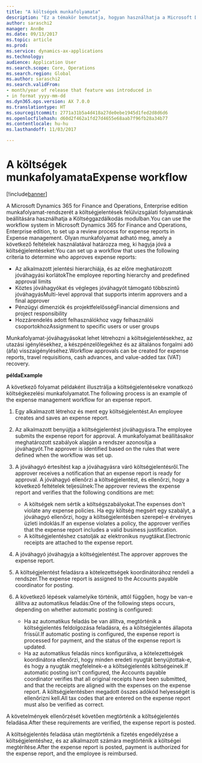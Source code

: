 ```yaml
---
title: "A költségek munkafolyamata"
description: "Ez a témakör bemutatja, hogyan használhatja a Microsoft Dynamics 365 for Finance and Operations, Enterprise edition munkafolyamat-rendszerét a költségjelentések felülvizsgálati folyamatának beállítására a Költséggazdálkodás modulban."
author: saraschi2
manager: AnnBe
ms.date: 09/13/2017
ms.topic: article
ms.prod: 
ms.service: dynamics-ax-applications
ms.technology: 
audience: Application User
ms.search.scope: Core, Operations
ms.search.region: Global
ms.author: saraschi2
ms.search.validFrom:
- month/year of release that feature was introduced in
- in format yyyy-mm-dd
ms.dyn365.ops.version: AX 7.0.0
ms.translationtype: HT
ms.sourcegitcommit: 2771a31b5a4d418a27de0ebe1945d1fed2d8d6d6
ms.openlocfilehash: d60d2f462a1fd27d4655e68aab7f96fb28a34b77
ms.contentlocale: hu-hu
ms.lasthandoff: 11/03/2017

---
```


# <a name="expense-workflow"></a><span data-ttu-id="97fc6-103">A költségek munkafolyamata</span><span class="sxs-lookup"><span data-stu-id="97fc6-103">Expense workflow</span></span>

[!include[banner](../includes/banner.md)]

<span data-ttu-id="97fc6-104">A Microsoft Dynamics 365 for Finance and Operations, Enterprise edition munkafolyamat-rendszerét a költségjelentések felülvizsgálati folyamatának beállítására használhatja a Költséggazdálkodás modulban.</span><span class="sxs-lookup"><span data-stu-id="97fc6-104">You can use the workflow system in Microsoft Dynamics 365 for Finance and Operations, Enterprise edition, to set up a review process for expense reports in Expense management.</span></span> <span data-ttu-id="97fc6-105">Olyan munkafolyamat adható meg, amely a következő feltételek használatával határozza meg, ki hagyja jóvá a költségjelentéseket:</span><span class="sxs-lookup"><span data-stu-id="97fc6-105">You can set up a workflow that uses the following criteria to determine who approves expense reports:</span></span>

- <span data-ttu-id="97fc6-106">Az alkalmazott jelentési hierarchiája, és az előre meghatározott jóváhagyási korlátok</span><span class="sxs-lookup"><span data-stu-id="97fc6-106">The employee reporting hierarchy and predefined approval limits</span></span>
- <span data-ttu-id="97fc6-107">Köztes jóváhagyókat és végleges jóváhagyót támogató többszintű jóváhagyás</span><span class="sxs-lookup"><span data-stu-id="97fc6-107">Multi-level approval that supports interim approvers and a final approver</span></span>
- <span data-ttu-id="97fc6-108">Pénzügyi dimenziók és projektfelelősség</span><span class="sxs-lookup"><span data-stu-id="97fc6-108">Financial dimensions and project responsibility</span></span>
- <span data-ttu-id="97fc6-109">Hozzárendelés adott felhasználókhoz vagy felhasználói csoportokhoz</span><span class="sxs-lookup"><span data-stu-id="97fc6-109">Assignment to specific users or user groups</span></span>

<span data-ttu-id="97fc6-110">Munkafolyamat-jóváhagyásokat lehet létrehozni a költségjelentésekhez, az utazási igénylésekhez, a készpénzelőlegekhez és az általános forgalmi adó (áfa) visszaigényléséhez.</span><span class="sxs-lookup"><span data-stu-id="97fc6-110">Workflow approvals can be created for expense reports, travel requisitions, cash advances, and value-added tax (VAT) recovery.</span></span>

<span data-ttu-id="97fc6-111">**példa**</span><span class="sxs-lookup"><span data-stu-id="97fc6-111">**Example**</span></span>

<span data-ttu-id="97fc6-112">A következő folyamat példaként illusztrálja a költségjelentésekre vonatkozó költségkezelési munkafolyamatot.</span><span class="sxs-lookup"><span data-stu-id="97fc6-112">The following process is an example of the expense management workflow for an expense report.</span></span>

1. <span data-ttu-id="97fc6-113">Egy alkalmazott létrehoz és ment egy költségjelentést.</span><span class="sxs-lookup"><span data-stu-id="97fc6-113">An employee creates and saves an expense report.</span></span>
2. <span data-ttu-id="97fc6-114">Az alkalmazott benyújtja a költségjelentést jóváhagyásra.</span><span class="sxs-lookup"><span data-stu-id="97fc6-114">The employee submits the expense report for approval.</span></span> <span data-ttu-id="97fc6-115">A munkafolyamat beállításakor meghatározott szabályok alapján a rendszer azonosítja a jóváhagyót.</span><span class="sxs-lookup"><span data-stu-id="97fc6-115">The approver is identified based on the rules that were defined when the workflow was set up.</span></span>
3. <span data-ttu-id="97fc6-116">A jóváhagyó értesítést kap a jóváhagyásra váró költségjelentésről.</span><span class="sxs-lookup"><span data-stu-id="97fc6-116">The approver receives a notification that an expense report is ready for approval.</span></span> <span data-ttu-id="97fc6-117">A jóváhagyó ellenőrzi a költségjelentést, és ellenőrzi, hogy a következő feltételek teljesülnek:</span><span class="sxs-lookup"><span data-stu-id="97fc6-117">The approver reviews the expense report and verifies that the following conditions are met:</span></span>

    - <span data-ttu-id="97fc6-118">A költségek nem sértik a költségszabályokat.</span><span class="sxs-lookup"><span data-stu-id="97fc6-118">The expenses don't violate any expense policies.</span></span> <span data-ttu-id="97fc6-119">Ha egy költség megsért egy szabályt, a jóváhagyó ellenőrzi, hogy a költségjelentésben szerepel-e érvényes üzleti indoklás.</span><span class="sxs-lookup"><span data-stu-id="97fc6-119">If an expense violates a policy, the approver verifies that the expense report includes a valid business justification.</span></span>
    - <span data-ttu-id="97fc6-120">A költségjelentéshez csatolják az elektronikus nyugtákat.</span><span class="sxs-lookup"><span data-stu-id="97fc6-120">Electronic receipts are attached to the expense report.</span></span>

4. <span data-ttu-id="97fc6-121">A jóváhagyó jóváhagyja a költségjelentést.</span><span class="sxs-lookup"><span data-stu-id="97fc6-121">The approver approves the expense report.</span></span>
5. <span data-ttu-id="97fc6-122">A költségjelentést feladásra a kötelezettségek koordinátorához rendeli a rendszer.</span><span class="sxs-lookup"><span data-stu-id="97fc6-122">The expense report is assigned to the Accounts payable coordinator for posting.</span></span>
6. <span data-ttu-id="97fc6-123">A következő lépések valamelyike történik, attól függően, hogy be van-e állítva az automatikus feladás:</span><span class="sxs-lookup"><span data-stu-id="97fc6-123">One of the following steps occurs, depending on whether automatic posting is configured:</span></span>

    - <span data-ttu-id="97fc6-124">Ha az automatikus feladás be van állítva, megtörténik a költségjelentés feldolgozása feladásra, és a költségjelentés állapota frissül.</span><span class="sxs-lookup"><span data-stu-id="97fc6-124">If automatic posting is configured, the expense report is processed for payment, and the status of the expense report is updated.</span></span>
    - <span data-ttu-id="97fc6-125">Ha az automatikus feladás nincs konfigurálva, a kötelezettségek koordinátora ellenőrzi, hogy minden eredeti nyugtát benyújtottak-e, és hogy a nyugták megfelelnek-e a költségjelentés költségeinek.</span><span class="sxs-lookup"><span data-stu-id="97fc6-125">If automatic posting isn't configured, the Accounts payable coordinator verifies that all original receipts have been submitted, and that the receipts are aligned with the expenses on the expense report.</span></span> <span data-ttu-id="97fc6-126">A költségjelentésben megadott összes adókód helyességét is ellenőrizni kell.</span><span class="sxs-lookup"><span data-stu-id="97fc6-126">All tax codes that are entered on the expense report must also be verified as correct.</span></span>

<span data-ttu-id="97fc6-127">A követelmények ellenőrzését követően megtörténik a költségjelentés feladása.</span><span class="sxs-lookup"><span data-stu-id="97fc6-127">After these requirements are verified, the expense report is posted.</span></span>

<span data-ttu-id="97fc6-128">A költségjelentés feladása után megtörténik a fizetés engedélyzése a költségjelentéshez, és az alkalmazott számára megtörténik a költségei megtérítése.</span><span class="sxs-lookup"><span data-stu-id="97fc6-128">After the expense report is posted, payment is authorized for the expense report, and the employee is reimbursed.</span></span>

